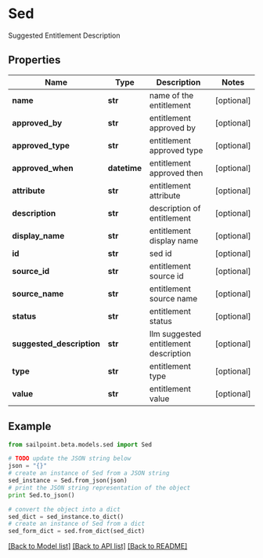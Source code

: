 # Sed

Suggested Entitlement Description

## Properties

Name | Type | Description | Notes
------------ | ------------- | ------------- | -------------
**name** | **str** | name of the entitlement | [optional] 
**approved_by** | **str** | entitlement approved by | [optional] 
**approved_type** | **str** | entitlement approved type | [optional] 
**approved_when** | **datetime** | entitlement approved then | [optional] 
**attribute** | **str** | entitlement attribute | [optional] 
**description** | **str** | description of entitlement | [optional] 
**display_name** | **str** | entitlement display name | [optional] 
**id** | **str** | sed id | [optional] 
**source_id** | **str** | entitlement source id | [optional] 
**source_name** | **str** | entitlement source name | [optional] 
**status** | **str** | entitlement status | [optional] 
**suggested_description** | **str** | llm suggested entitlement description | [optional] 
**type** | **str** | entitlement type | [optional] 
**value** | **str** | entitlement value | [optional] 

## Example

```python
from sailpoint.beta.models.sed import Sed

# TODO update the JSON string below
json = "{}"
# create an instance of Sed from a JSON string
sed_instance = Sed.from_json(json)
# print the JSON string representation of the object
print Sed.to_json()

# convert the object into a dict
sed_dict = sed_instance.to_dict()
# create an instance of Sed from a dict
sed_form_dict = sed.from_dict(sed_dict)
```
[[Back to Model list]](../README.md#documentation-for-models) [[Back to API list]](../README.md#documentation-for-api-endpoints) [[Back to README]](../README.md)


